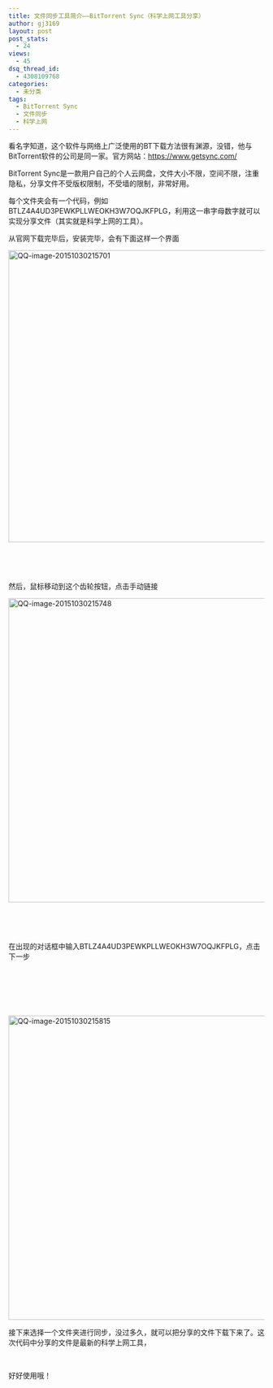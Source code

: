 ```yaml
---
title: 文件同步工具简介——BitTorrent Sync（科学上网工具分享）
author: gj3169
layout: post
post_stats:
  - 24
views:
  - 45
dsq_thread_id:
  - 4308109768
categories:
  - 未分类
tags:
  - BitTorrent Sync
  - 文件同步
  - 科学上网
---
```

看名字知道，这个软件与网络上广泛使用的BT下载方法很有渊源，没错，他与BitTorrent软件的公司是同一家。官方网站：<https://www.getsync.com/>

BitTorrent Sync是一款用户自己的个人云网盘，文件大小不限，空间不限，注重隐私，分享文件不受版权限制，不受墙的限制，非常好用。

每个文件夹会有一个代码，例如BTLZ4A4UD3PEWKPLLWEOKH3W7OQJKFPLG，利用这一串字母数字就可以实现分享文件（其实就是科学上网的工具）。

从官网下载完毕后，安装完毕，会有下面这样一个界面

[<img class="alignnone size-full wp-image-197" src="http://7xind4.com1.z0.glb.clouddn.com/uploads/2015/10/QQ-image-20151030215701.png" alt="QQ-image-20151030215701" width="786" height="575" />][1]

&nbsp;

&nbsp;

然后，鼠标移动到这个齿轮按钮，点击手动链接

[<img class="alignnone size-full wp-image-198" src="http://7xind4.com1.z0.glb.clouddn.com/uploads/2015/10/QQ-image-20151030215748.png" alt="QQ-image-20151030215748" width="786" height="599" />][2]

&nbsp;

&nbsp;

在出现的对话框中输入BTLZ4A4UD3PEWKPLLWEOKH3W7OQJKFPLG，点击下一步

&nbsp;

&nbsp;

&nbsp;

[<img class="alignnone size-full wp-image-199" src="http://7xind4.com1.z0.glb.clouddn.com/uploads/2015/10/QQ-image-20151030215815.png" alt="QQ-image-20151030215815" width="786" height="599" />][2]

接下来选择一个文件夹进行同步，没过多久，就可以把分享的文件下载下来了。这次代码中分享的文件是最新的科学上网工具，

&nbsp;

好好使用哦！

 [1]: http://7xind4.com1.z0.glb.clouddn.com/uploads/2015/10/QQ-image-20151030215701.png
 [2]: http://7xind4.com1.z0.glb.clouddn.com/uploads/2015/10/QQ-image-20151030215748.png